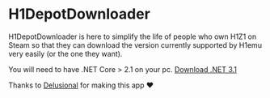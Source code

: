 # H1DepotDownloader

H1DepotDownloader is here to simplify the life of people who own H1Z1 on Steam so that they can download the version currently supported by H1emu very easily (or the one they want).

You will need to have .NET Core > 2.1 on your pc. [Download .NET 3.1](https://dotnet.microsoft.com/download/dotnet-core/thank-you/sdk-3.1.404-windows-x64-installer)


Thanks to [Delusional](https://github.com/uDelusional) for making this app :heart:

